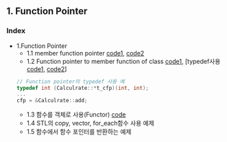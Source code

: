 ## 1. Function Pointer

###  Index
* 1.Function Pointer
  * 1.1 member function pointer [code1](https://github.com/csbyun-data/CPP-Pro/blob/main/chap02/Function_Pointer/Function_Pointer1.cpp), [code2](https://github.com/csbyun-data/CPP-Pro/blob/main/chap02/Function_Pointer/Function_Pointer2.cpp)
  * 1.2 Function pointer to member function of class [code1](https://github.com/csbyun-data/CPP-Pro/blob/main/chap02/Function_Pointer/Function_Pointer3.cpp), [typedef사용[code1](https://github.com/csbyun-data/CPP-Pro/blob/main/chap02/Function_Pointer/Function_Pointer_typedef.c), [code2](https://github.com/csbyun-data/CPP-Pro/blob/main/chap02/Function_Pointer/Function_Pointer_typedef2.c)]
  ```c
  // Function pointer의 typedef 사용 예
  typedef int (Calculrate::*t_cfp)(int, int);
  ...
  cfp = &Calculrate::add;
  ```
  * 1.3 함수를 객체로 사용(Functor) [code]()    
  * 1.4 STL의 copy, vector, for_each함수 사용 예제
  * 1.5 함수에서 함수 포인터를 반환하는 예제
